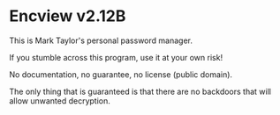 Encview v2.12B
==============
This is Mark Taylor's personal password manager.

If you stumble across this program, use it at your own risk!

No documentation, no guarantee, no license (public domain).

The only thing that is guaranteed is that there are no backdoors that will allow unwanted decryption.
